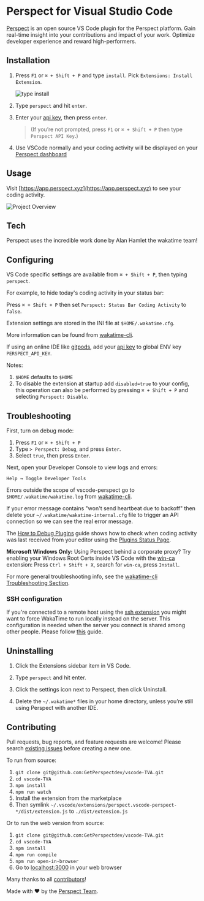 # Perspect for Visual Studio Code

[Perspect][perspect] is an open source VS Code plugin for the Perspect platform. Gain real-time insight into your contributions and impact of your work. Optimize developer experience and reward high-performers.

## Installation

1. Press `F1` or `⌘ + Shift + P` and type `install`. Pick `Extensions: Install Extension`.

   ![type install](./images/type-install.png)

2. Type `perspect` and hit `enter`.
 
3. Enter your [api key][api key], then press `enter`.

   > (If you’re not prompted, press `F1` or `⌘ + Shift + P` then type `Perspect API Key`.)

4. Use VSCode normally and your coding activity will be displayed on your [Perspect dashboard](https://app.perspect.xyz)

## Usage

Visit [https://app.perspect.xyz](https://app.perspect.xyz) to see your coding activity.

![Project Overview](https://app.perspect.xyz/referralEmailScreenshot.png)

## Tech

Perspect uses the incredible work done by Alan Hamlet the wakatime team!

## Configuring

VS Code specific settings are available from `⌘ + Shift + P`, then typing `perspect`.

For example, to hide today's coding activity in your status bar:

Press `⌘ + Shift + P` then set `Perspect: Status Bar Coding Activity` to `false`.

Extension settings are stored in the INI file at `$HOME/.wakatime.cfg`.

More information can be found from [wakatime-cli][wakatime-cli configs].

If using an online IDE like [gitpods](https://gitpod.io/), add your [api key][api key] to global ENV key `PERSPECT_API_KEY`.

Notes:

1. `$HOME` defaults to `$HOME`
1. To disable the extension at startup add `disabled=true` to your config, this operation can also be performed by pressing `⌘ + Shift + P` and selecting `Perspect: Disable`.

## Troubleshooting

First, turn on debug mode:

1. Press `F1` or `⌘ + Shift + P`
2. Type `> Perspect: Debug`, and press `Enter`.
3. Select `true`, then press `Enter`.

Next, open your Developer Console to view logs and errors:

`Help → Toggle Developer Tools`

Errors outside the scope of vscode-perspect go to `$HOME/.wakatime/wakatime.log` from [wakatime-cli][wakatime-cli help].

If your error message contains "won't send heartbeat due to backoff" then delete your `~/.wakatime/wakatime-internal.cfg` file to trigger an API connection so we can see the real error message.

The [How to Debug Plugins][how to debug] guide shows how to check when coding activity was last received from your editor using the [Plugins Status Page][plugins status page].

**Microsoft Windows Only:** Using Perspect behind a corporate proxy? Try enabling your Windows Root Certs inside VS Code with the [win-ca][winca] extension:
Press `Ctrl + Shift + X`, search for `win-ca`, press `Install`.

For more general troubleshooting info, see the [wakatime-cli Troubleshooting Section][wakatime-cli help].

### SSH configuration

If you're connected to a remote host using the [ssh extension](https://code.visualstudio.com/docs/remote/ssh) you might want to force WakaTime to run locally instead on the server. This configuration is needed when the server you connect is shared among other people. Please follow [this](https://code.visualstudio.com/docs/remote/ssh#_advanced-forcing-an-extension-to-run-locally-remotely) guide.

## Uninstalling

1. Click the Extensions sidebar item in VS Code.

2. Type `perspect` and hit enter.

3. Click the settings icon next to Perspect, then click Uninstall.

4. Delete the `~/.wakatime*` files in your home directory, unless you’re still using Perspect with another IDE.

## Contributing

Pull requests, bug reports, and feature requests are welcome!
Please search [existing issues][issues] before creating a new one.

To run from source:

1. `git clone git@github.com:GetPerspectdev/vscode-TVA.git`
2. `cd vscode-TVA`
3. `npm install`
4. `npm run watch`
5. Install the extension from the marketplace
6. Then symlink `~/.vscode/extensions/perspect.vscode-perspect-*/dist/extension.js` to `./dist/extension.js`

Or to run the web version from source:

1. `git clone git@github.com:GetPerspectdev/vscode-TVA.git`
2. `cd vscode-TVA`
3. `npm install`
4. `npm run compile`
5. `npm run open-in-browser`
6. Go to [localhost:3000](http://localhost:3000/) in your web browser

Many thanks to all [contributors](AUTHORS)!

Made with :heart: by the [Perspect Team][about].

[perspect]: https://www.perspect.xyz
[api key]: https://app.perspect.xyz/account
[wakatime-cli help]: https://github.com/wakatime/wakatime-cli/blob/develop/TROUBLESHOOTING.md
[wakatime-cli configs]: https://github.com/wakatime/wakatime-cli/blob/develop/USAGE.md
[how to debug]: https://wakatime.com/faq#debug-plugins
[plugins status page]: https://app.perspect.xyz/sources
[winca]: https://github.com/ukoloff/win-ca/tree/master/vscode
[issues]: https://github.com/GetPerspectdev/vscode-TVA/issues
[about]: https://www.perspect.xyz

